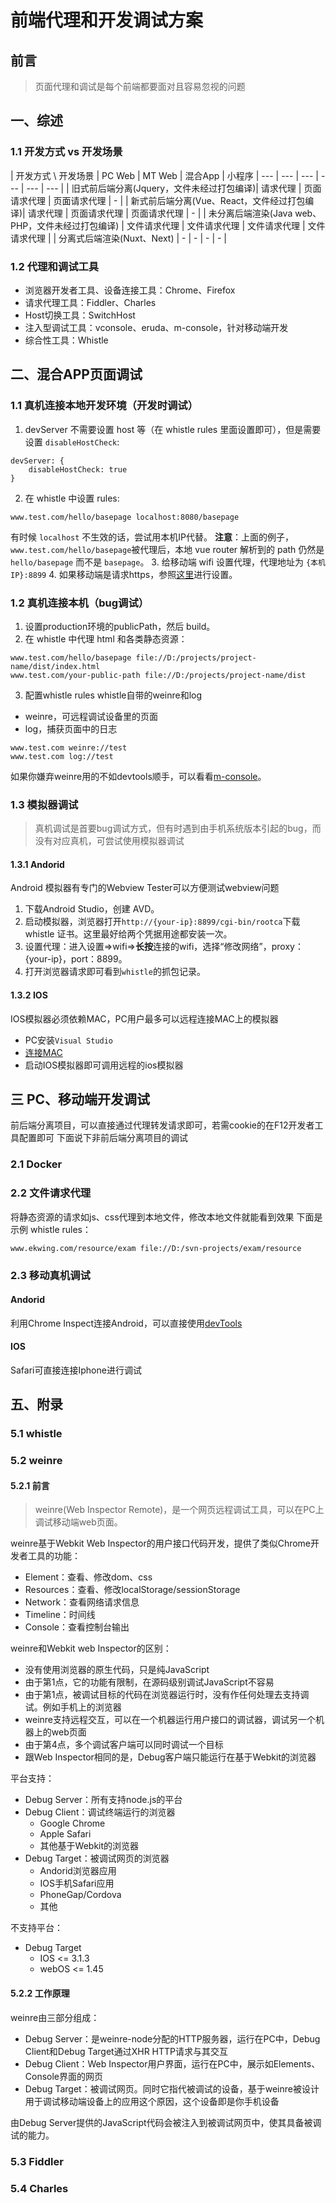 # 前端代理和开发调试方案

## 前言
> 页面代理和调试是每个前端都要面对且容易忽视的问题

## 一、综述

### 1.1 开发方式 vs 开发场景
| 开发方式 \ 开发场景 | PC Web | MT Web | 混合App | 小程序
| --- | --- | --- | --- | --- | --- |
| 旧式前后端分离(Jquery，文件未经过打包编译)| 请求代理 | 页面请求代理 | 页面请求代理 | - |
| 新式前后端分离(Vue、React，文件经过打包编译)| 请求代理 | 页面请求代理 | 页面请求代理 | - |
| 未分离后端渲染(Java web、PHP，文件未经过打包编译) | 文件请求代理 | 文件请求代理 | 文件请求代理 | 文件请求代理 |
| 分离式后端渲染(Nuxt、Next) | - | - | - | - |

### 1.2 代理和调试工具
- 浏览器开发者工具、设备连接工具：Chrome、Firefox
- 请求代理工具：Fiddler、Charles
- Host切换工具：SwitchHost
- 注入型调试工具：vconsole、eruda、m-console，针对移动端开发
- 综合性工具：Whistle

## 二、混合APP页面调试

### 1.1 真机连接本地开发环境（开发时调试）
1. devServer 不需要设置 host 等（在 whistle rules 里面设置即可），但是需要设置 `disableHostCheck`:
```
devServer: {
	disableHostCheck: true
}
```
2. 在 whistle 中设置 rules:
```
www.test.com/hello/basepage localhost:8080/basepage
```
有时候 `localhost` 不生效的话，尝试用本机IP代替。
**注意**：上面的例子，`www.test.com/hello/basepage`被代理后，本地 vue router 解析到的 path 仍然是 `hello/basepage` 而不是 `basepage`。
3. 给移动端 wifi 设置代理，代理地址为 `{本机IP}:8899`
4. 如果移动端是请求https，参照[这里](http://wproxy.org/whistle/webui/https.html)进行设置。

### 1.2 真机连接本机（bug调试）
1. 设置production环境的publicPath，然后 build。
2. 在 whistle 中代理 html 和各类静态资源：
```
www.test.com/hello/basepage file://D:/projects/project-name/dist/index.html
www.test.com/your-public-path file://D:/projects/project-name/dist
```
3. 配置whistle rules
whistle自带的weinre和log
- weinre，可远程调试设备里的页面
- log，捕获页面中的日志
```
www.test.com weinre://test
www.test.com log://test
```

如果你嫌弃weinre用的不如devtools顺手，可以看看[m-console](https://github.com/fwon/m-console)。


### 1.3 模拟器调试
> 真机调试是首要bug调试方式，但有时遇到由手机系统版本引起的bug，而没有对应真机，可尝试使用模拟器调试

#### 1.3.1 Andorid
Android 模拟器有专门的Webview Tester可以方便测试webview问题
1. 下载Android Studio，创建 AVD。
2. 启动模拟器，浏览器打开`http://{your-ip}:8899/cgi-bin/rootca`下载 whistle 证书。这里最好给两个凭据用途都安装一次。
3. 设置代理：进入设置=>wifi=>**长按**连接的wifi，选择“修改网络”，proxy：{your-ip}，port：8899。
4. 打开浏览器请求即可看到```whistle```的抓包记录。

#### 1.3.2 IOS
IOS模拟器必须依赖MAC，PC用户最多可以远程连接MAC上的模拟器
- PC安装```Visual Studio```
- [连接MAC](https://docs.microsoft.com/zh-cn/xamarin/ios/get-started/installation/windows/connecting-to-mac/)
- 启动IOS模拟器即可调用远程的ios模拟器

## 三 PC、移动端开发调试

前后端分离项目，可以直接通过代理转发请求即可，若需cookie的在F12开发者工具配置即可
下面说下非前后端分离项目的调试

### 2.1 Docker

### 2.2 文件请求代理
将静态资源的请求如js、css代理到本地文件，修改本地文件就能看到效果
下面是示例 whistle rules：
```
www.ekwing.com/resource/exam file://D:/svn-projects/exam/resource
```

### 2.3 移动真机调试

#### Andorid
利用Chrome Inspect连接Android，可以直接使用[devTools](https://developers.google.com/web/tools/chrome-devtools/remote-debugging/)

#### IOS
Safari可直接连接Iphone进行调试

## 五、附录

### 5.1 whistle



### 5.2 weinre

#### 5.2.1 前言
> weinre(Web Inspector Remote)，是一个网页远程调试工具，可以在PC上调试移动端web页面。

weinre基于Webkit Web Inspector的用户接口代码开发，提供了类似Chrome开发者工具的功能：
- Element：查看、修改dom、css
- Resources：查看、修改localStorage/sessionStorage
- Network：查看网络请求信息
- Timeline：时间线
- Console：查看控制台输出

weinre和Webkit web Inspector的区别：
- 没有使用浏览器的原生代码，只是纯JavaScript
- 由于第1点，它的功能有限制，在源码级别调试JavaScript不容易
- 由于第1点，被调试目标的代码在浏览器运行时，没有作任何处理去支持调试。例如手机上的浏览器
- weinre支持远程交互，可以在一个机器运行用户接口的调试器，调试另一个机器上的web页面
- 由于第4点，多个调试客户端可以同时调试一个目标
- 跟Web Inspector相同的是，Debug客户端只能运行在基于Webkit的浏览器

平台支持：
- Debug Server：所有支持node.js的平台
- Debug Client：调试终端运行的浏览器
	- Google Chrome
	- Apple Safari
	- 其他基于Webkit的浏览器
- Debug Target：被调试网页的浏览器
	- Andorid浏览器应用
	- IOS手机Safari应用
	- PhoneGap/Cordova
	- 其他

不支持平台：
- Debug Target
	- IOS <= 3.1.3
	- webOS <= 1.45


#### 5.2.2 工作原理
weinre由三部分组成：
- Debug Server：是weinre-node分配的HTTP服务器，运行在PC中，Debug Client和Debug Target通过XHR HTTP请求与其交互
- Debug Client：Web Inspector用户界面，运行在PC中，展示如Elements、Console界面的网页
- Debug Target：被调试网页。同时它指代被调试的设备，基于weinre被设计用于调试移动端设备上的应用这个原因，这个设备即是你手机设备

由Debug Server提供的JavaScript代码会被注入到被调试网页中，使其具备被调试的能力。

### 5.3 Fiddler

### 5.4 Charles
